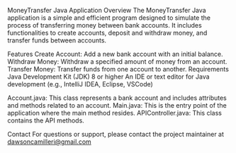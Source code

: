 MoneyTransfer Java Application Overview The MoneyTransfer Java application is a simple and efficient program designed to simulate the process of transferring money between bank accounts. It includes functionalities to create accounts, deposit and withdraw money, and transfer funds between accounts.

Features Create Account: Add a new bank account with an initial balance. Withdraw Money: Withdraw a specified amount of money from an account. Transfer Money: Transfer funds from one account to another. Requirements Java Development Kit (JDK) 8 or higher An IDE or text editor for Java development (e.g., IntelliJ IDEA, Eclipse, VSCode)

Account.java: This class represents a bank account and includes attributes and methods related to an account. Main.java: This is the entry point of the application where the main method resides. APIController.java: This class contains the API methods.

Contact For questions or support, please contact the project maintainer at dawsoncamilleri@gmail.com
